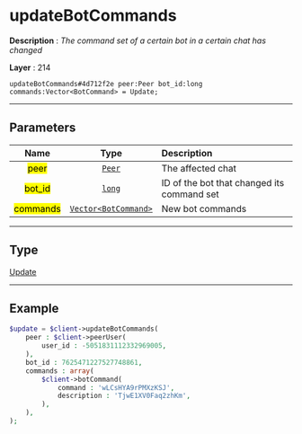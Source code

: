 # updateBotCommands

**Description** : *The command set of a certain bot in a certain chat has changed*

**Layer** : 214

```tl
updateBotCommands#4d712f2e peer:Peer bot_id:long commands:Vector<BotCommand> = Update;
```

---

## Parameters

| Name | Type | Description |
| :---: | :---: | :--- |
| <mark>peer</mark> | [`Peer`](type/Peer) | The affected chat |
| <mark>bot_id</mark> | [`long`](type/long) | ID of the bot that changed its command set |
| <mark>commands</mark> | [`Vector<BotCommand>`](type/BotCommand) | New bot commands |

---

## Type

[Update](type/Update)

---

## Example

```php
$update = $client->updateBotCommands(
	peer : $client->peerUser(
		user_id : -5051831112332969005,
	),
	bot_id : 7625471227527748861,
	commands : array(
		$client->botCommand(
			command : 'wLCsHYA9rPMXzKSJ',
			description : 'TjwE1XV0Faq2zhKm',
		),
	),
);
```